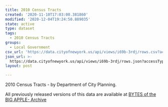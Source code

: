 ```yaml
---
title: 2010 Census Tracts
created: '2020-11-10T17:03:00.381860'
modified: '2020-12-04T19:24:50.889035'
state: active
type: dataset
tags:
  - 2010 Census Tracts
groups:
  - Local Government
csv_url: 'https://data.cityofnewyork.us/api/views/i69b-3rdj/rows.csv?accessType=DOWNLOAD'
json_url: >-
  https://data.cityofnewyork.us/api/views/i69b-3rdj/rows.json?accessType=DOWNLOAD
layout: post

---
```

2010 Census Tracts - by Department of City Planning.

All previously released versions of this data are available at <a href="https://www1.nyc.gov/site/planning/data-maps/open-data/bytes-archive.page?sorts[year]=0">BYTES of the BIG APPLE- Archive</a>
